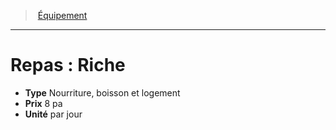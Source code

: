 ﻿---
!Equipment
Type: Nourriture, boisson et logement
Price: 8 pa
Unity: par jour
Id: equipment_hd.md#repas--riche
ParentLink: equipment_hd.md#Équipement
Name: 'Repas : Riche'
ParentName: Équipement
NameLevel: 1
Attributes: {}
---
> [Équipement](hd_equipment.md)

---

# Repas : Riche

- **Type** Nourriture, boisson et logement
- **Prix** 8 pa
- **Unité** par jour

